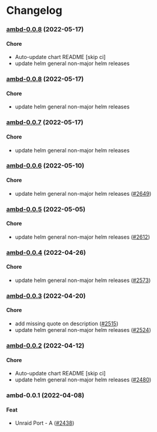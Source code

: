 # Changelog<br>


<a name="ambd-0.0.8"></a>
### [ambd-0.0.8](https://github.com/truecharts/apps/compare/ambd-0.0.7...ambd-0.0.8) (2022-05-17)

#### Chore

* Auto-update chart README [skip ci]
* update helm general non-major helm releases



<a name="ambd-0.0.8"></a>
### [ambd-0.0.8](https://github.com/truecharts/apps/compare/ambd-0.0.7...ambd-0.0.8) (2022-05-17)

#### Chore

* update helm general non-major helm releases



<a name="ambd-0.0.7"></a>
### [ambd-0.0.7](https://github.com/truecharts/apps/compare/ambd-0.0.6...ambd-0.0.7) (2022-05-17)

#### Chore

* update helm general non-major helm releases



<a name="ambd-0.0.6"></a>
### [ambd-0.0.6](https://github.com/truecharts/apps/compare/ambd-0.0.5...ambd-0.0.6) (2022-05-10)

#### Chore

* update helm general non-major helm releases ([#2649](https://github.com/truecharts/apps/issues/2649))



<a name="ambd-0.0.5"></a>
### [ambd-0.0.5](https://github.com/truecharts/apps/compare/ambd-0.0.4...ambd-0.0.5) (2022-05-05)

#### Chore

* update helm general non-major helm releases ([#2612](https://github.com/truecharts/apps/issues/2612))



<a name="ambd-0.0.4"></a>
### [ambd-0.0.4](https://github.com/truecharts/apps/compare/ambd-0.0.3...ambd-0.0.4) (2022-04-26)

#### Chore

* update helm general non-major helm releases ([#2573](https://github.com/truecharts/apps/issues/2573))



<a name="ambd-0.0.3"></a>
### [ambd-0.0.3](https://github.com/truecharts/apps/compare/ambd-0.0.2...ambd-0.0.3) (2022-04-20)

#### Chore

* add missing quote on description ([#2515](https://github.com/truecharts/apps/issues/2515))
* update helm general non-major helm releases ([#2524](https://github.com/truecharts/apps/issues/2524))



<a name="ambd-0.0.2"></a>
### [ambd-0.0.2](https://github.com/truecharts/apps/compare/ambd-0.0.1...ambd-0.0.2) (2022-04-12)

#### Chore

* Auto-update chart README [skip ci]
* update helm general non-major helm releases ([#2480](https://github.com/truecharts/apps/issues/2480))



<a name="ambd-0.0.1"></a>
### ambd-0.0.1 (2022-04-08)

#### Feat

* Unraid Port - A ([#2438](https://github.com/truecharts/apps/issues/2438))
